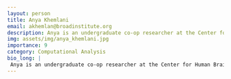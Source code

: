 ```yaml
---
layout: person
title: Anya Khemlani
email: akhemlan@broadinstitute.org
description: Anya is an undergraduate co-op researcher at the Center for Human Brain Variation and a third-year Computer Science and Behavioral Neuroscience major at Northeastern University. She is also ...
img: assets/img/anya_khemlani.jpg
importance: 9
category: Computational Analysis
bio_long: |
 Anya is an undergraduate co-op researcher at the Center for Human Brain Variation and a third-year Computer Science and Behavioral Neuroscience major at Northeastern University. She is also conducting research in the Sridhar Lab at Northeastern, exploring the use of visual evoked potentials in virtual reality-based diagnostic tools. Previously, Anya worked at the Burke Neurological Institute, where she studied the role of neural tracts in mouse locomotion using optogenetics and fiber photometry.
---
```

